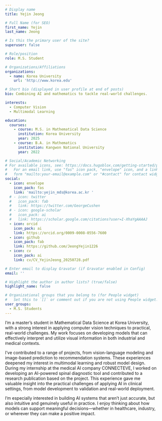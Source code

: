 ```yaml
---
# Display name
title: Yejin Jeong

# Full Name (for SEO)
first_name: Yejin
last_name: Jeong

# Is this the primary user of the site?
superuser: false

# Role/position
role: M.S. Student

# Organizations/Affiliations
organizations:
  - name: Korea University
    url: 'http://www.korea.edu'

# Short bio (displayed in user profile at end of posts)
bio: Combining AI and mathematics to tackle real-world challenges.

interests:
  - Computer Vision
  - Multimodal Learning

education:
  courses:
    - course: M.S. in Mathematical Data Science
      institution: Korea University
      year: 2025
    - course: B.A. in Mathematics
      institution: Kangwon National University
      year: 2022

# Social/Academic Networking
# For available icons, see: https://docs.hugoblox.com/getting-started/page-builder/#icons
#   For an email link, use "fas" icon pack, "envelope" icon, and a link in the
#   form "mailto:your-email@example.com" or "#contact" for contact widget.
social:
  - icon: envelope
    icon_pack: fas
    link: 'mailto:yejin_mds@korea.ac.kr '
  # - icon: twitter
  #   icon_pack: fab
  #   link: https://twitter.com/GeorgeCushen
  # - icon: google-scholar
  #   icon_pack: ai
  #   link: https://scholar.google.com/citations?user=I-XhaYgAAAAJ
  - icon: orcid
    icon_pack: ai
    link: https://orcid.org/0009-0008-0556-7600
  - icon: github
    icon_pack: fab
    link: https://github.com/JeongYejin1226
  - icon: cv
    icon_pack: ai
    link: cv/CV_YejinJeong_20250728.pdf

# Enter email to display Gravatar (if Gravatar enabled in Config)
email: ''

# Highlight the author in author lists? (true/false)
highlight_name: false

# Organizational groups that you belong to (for People widget)
#   Set this to `[]` or comment out if you are not using People widget.
user_groups:
  - M.S. Students
---
```


<!-- 짧은 자기소개 -->
I’m a master’s student in Mathematical Data Science at Korea University, with a strong interest in applying computer vision techniques to practical, real-world challenges. My work focuses on developing models that can effectively interpret and utilize visual information in both industrial and medical contexts.

I’ve contributed to a range of projects, from vision-language modeling and image-based prediction to recommendation systems. These experiences deepened my interest in multimodal learning and robust model design. 
During my internship at the medical AI company CONNECTEVE, I worked on developing an AI-powered spinal diagnostic tool and contributed to a research publication based on the project. This experience gave me valuable insight into the practical challenges of applying AI in clinical settings, from model development to validation and real-world deployment.

I’m especially interested in building AI systems that aren’t just accurate, but also intuitive and genuinely useful in practice. I enjoy thinking about how models can support meaningful decisions—whether in healthcare, industry, or wherever they can make a positive impact.